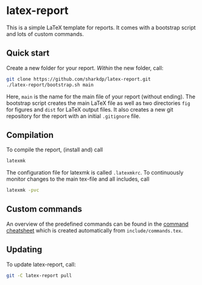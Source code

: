 latex-report
============

This is a simple LaTeX template for reports. It comes with a bootstrap script and lots of custom commands.

Quick start
-----------
Create a new folder for your report. *Within* the new folder, call:

```sh
git clone https://github.com/sharkdp/latex-report.git
./latex-report/bootstrap.sh main
```

Here, `main` is the name for the main file of your report (without ending). The bootstrap script creates the main LaTeX file as well as two directories `fig` for figures and `dist` for LaTeX output files. It also creates a new git repository for the report with an initial `.gitignore` file.

Compilation
-----------
To compile the report, (install and) call
```sh
latexmk
```
The configuration file for latexmk is called `.latexmkrc`. To continuously monitor changes to the main tex-file and all includes, call
```sh
latexmk -pvc
```

Custom commands
---------------
An overview of the predefined commands can be found in the [command cheatsheet](https://github.com/sharkdp/latex-report/raw/master/doc/cheatsheet.pdf) which is created automatically from `include/commands.tex`.

Updating
--------
To update latex-report, call:
```sh
git -C latex-report pull
```
